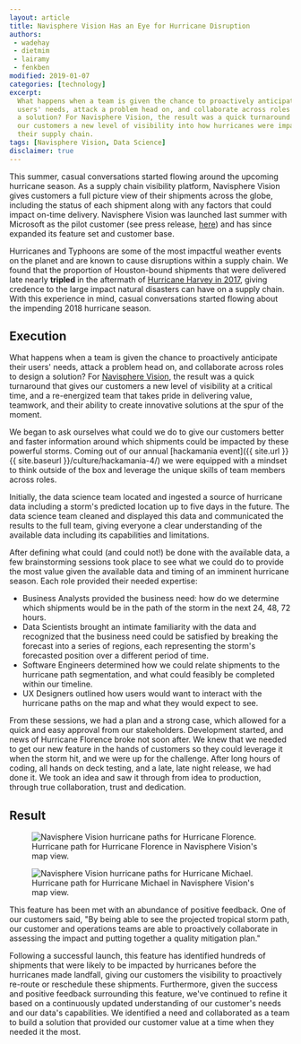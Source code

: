 ```yaml
---
layout: article
title: Navisphere Vision Has an Eye for Hurricane Disruption
authors:
 - wadehay
 - dietmim
 - lairamy
 - fenkben
modified: 2019-01-07
categories: [technology]
excerpt:
  What happens when a team is given the chance to proactively anticipate their
  users' needs, attack a problem head on, and collaborate across roles to design
  a solution? For Navisphere Vision, the result was a quick turnaround that gave
  our customers a new level of visibility into how hurricanes were impacting
  their supply chain.
tags: [Navisphere Vision, Data Science]
disclaimer: true
---
```


This summer, casual conversations started flowing around the upcoming hurricane season. As a supply chain visibility platform, Navisphere Vision gives customers a full picture view of their shipments across the globe, including the status of each shipment along with any factors that could impact on-time delivery. Navisphere Vision was launched last summer with Microsoft as the pilot customer (see press release, [here](https://www.chrobinson.com/en-US/newsroom/Press-Releases/2017/9-12-17_Navisphere-Vision-Introduction/)) and has since expanded its feature set and customer base.

Hurricanes and Typhoons are some of the most impactful weather events on the planet and are known to cause disruptions within a supply chain. We found that the proportion of Houston-bound shipments that were delivered late nearly **tripled** in the aftermath of [Hurricane Harvey in 2017](http://www.startribune.com/new-c-h-robinson-system-kept-distribution-moving-during-hurricanes-eclipse/446881763/), giving credence to the large impact natural disasters can have on a supply chain. With this experience in mind, casual conversations started flowing about the impending 2018 hurricane season. 

## Execution

What happens when a team is given the chance to proactively anticipate their users' needs, attack a problem head on, and collaborate across roles to design a solution? For [Navisphere Vision](https://www.chrobinson.com/en-us/navispherevision/), the result was a quick turnaround that gives our customers a new level of visibility at a critical time, and a re-energized team that takes pride in delivering value, teamwork, and their ability to create innovative solutions at the spur of the moment.

We began to ask ourselves what could we do to give our customers better and faster information around which shipments could be impacted by these powerful storms. Coming out of our annual [hackamania event]({{ site.url }}{{ site.baseurl }}/culture/hackamania-4/) we were equipped with a mindset to think outside of the box and leverage the unique skills of team members across roles. 

Initially, the data science team located and ingested a source of hurricane data including a storm's predicted location up to five days in the future. The data science team cleaned and displayed this data and communicated the results to the full team, giving everyone a clear understanding of the available data including its capabilities and limitations.

After defining what could (and could not!) be done with the available data, a few brainstorming sessions took place to see what we could do to provide the most value given the available data and timing of an imminent hurricane season. Each role provided their needed expertise:
-	Business Analysts provided the business need: how do we determine which shipments would be in the path of the storm in the next 24, 48, 72 hours.
-	Data Scientists brought an intimate familiarity with the data and recognized that the business need could be satisfied by breaking the forecast into a series of regions, each representing the storm's forecasted position over a different period of time.
-	Software Engineers determined how we could relate shipments to the hurricane path segmentation, and what could feasibly be completed within our timeline.
-	UX Designers outlined how users would want to interact with the hurricane paths on the map and what they would expect to see.

From these sessions, we had a plan and a strong case, which allowed for a quick and easy approval from our stakeholders. Development started, and news of Hurricane Florence broke not soon after. We knew that we needed to get our new feature in the hands of customers so they could leverage it when the storm hit, and we were up for the challenge. After long hours of coding, all hands on deck testing, and a late, late night release, we had done it. We took an idea and saw it through from idea to production, through true collaboration, trust and dedication.

## Result

<figure>
	<img src="{{site.url}}{{site.baseurl}}/images/posts/2019/TropicalStormFlorence.jpg" alt="Navisphere Vision hurricane paths for Hurricane Florence."
	aria-label="Navisphere Vision's map view of Hurricane Florence and its projected path.">
	<figcaption>Hurricane path for Hurricane Florence in Navisphere Vision's map view.</figcaption>
</figure>

<figure>
	<img src="{{site.url}}{{site.baseurl}}/images/posts/2019/HurricaneMichaelPath.png" alt="Navisphere Vision hurricane paths for Hurricane Michael."
	aria-label="Navisphere Vision's map view of Hurricane Michael and its projected path.">
	<figcaption>Hurricane path for Hurricane Michael in Navisphere Vision's map view.</figcaption>
</figure>


This feature has been met with an abundance of positive feedback. One of our customers said, "By being able to see the projected tropical storm path, our customer and operations teams are able to proactively collaborate in assessing the impact and putting together a quality mitigation plan."

Following a successful launch, this feature has identified hundreds of shipments that were likely to be impacted by hurricanes before the hurricanes made landfall, giving our customers the visibility to proactively re-route or reschedule these shipments. Furthermore, given the success and positive feedback surrounding this feature, we've continued to refine it based on a continuously updated understanding of our customer's needs and our data's capabilities. We identified a need and collaborated as a team to build a solution that provided our customer value at a time when they needed it the most.
